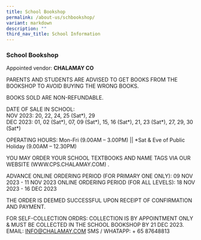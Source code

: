 ```yaml
---
title: School Bookshop
permalink: /about-us/schbookshop/
variant: markdown
description: ""
third_nav_title: School Information
---
```

### School Bookshop

Appointed vendor: **CHALAMAY CO**

PARENTS AND STUDENTS ARE ADVISED TO GET BOOKS FROM THE BOOKSHOP TO AVOID BUYING THE WRONG BOOKS.

BOOKS SOLD ARE NON-REFUNDABLE.

DATE OF SALE IN SCHOOL:<br>
NOV 2023: 20, 22, 24, 25 (Sat*), 29<br>
DEC 2023: 01, 02 (Sat*), 07, 09 (Sat*), 15, 16 (Sat*), 21, 23 (Sat*), 27, 29, 30 (Sat*)

OPERATING HOURS: Mon-Fri (9.00AM – 3.00PM) || *Sat &amp; Eve of Public Holiday (9.00AM – 12.30PM)

YOU MAY ORDER YOUR SCHOOL TEXTBOOKS AND NAME TAGS VIA OUR WEBSITE (WWW.CPS.CHALAMAY.COM) .

ADVANCE ONLINE ORDERING PERIOD (FOR PRIMARY ONE ONLY): 09 NOV 2023 - 11 NOV 2023
ONLINE ORDERING PERIOD (FOR ALL LEVELS): 18 NOV 2023 - 16 DEC 2023

THE ORDER IS DEEMED SUCCESSFUL UPON RECEIPT OF CONFIRMATION AND PAYMENT.

FOR SELF-COLLECTION ORDRS: COLLECTION IS BY APPOINTMENT ONLY &amp; MUST BE COLLECTED IN THE SCHOOL BOOKSHOP BY 21 DEC 2023.<br>
EMAIL: INFO@CHALAMAY.COM SMS / WHATAPP: + 65 87648813